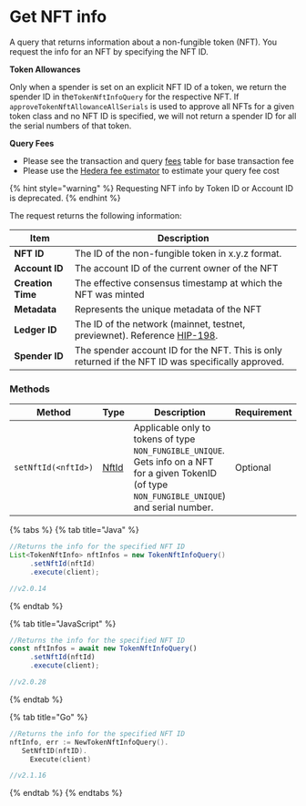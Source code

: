 # Get NFT info

A query that returns information about a non-fungible token (NFT). You request the info for an NFT by specifying the NFT ID.

**Token Allowances**

Only when a spender is set on an explicit NFT ID of a token, we return the spender ID in the`TokenNftInfoQuery` for the respective NFT. If `approveTokenNftAllowanceAllSerials` is used to approve all NFTs for a given token class and no NFT ID is specified, we will not return a spender ID for all the serial numbers of that token.

**Query Fees**

* Please see the transaction and query [fees](../../../networks/mainnet/fees/#transaction-and-query-fees) table for base transaction fee
* Please use the [Hedera fee estimator](https://hedera.com/fees) to estimate your query fee cost

{% hint style="warning" %}
Requesting NFT info by Token ID or Account ID is deprecated.
{% endhint %}

The request returns the following information:

| Item              | Description                                                                                                     |
| ----------------- | --------------------------------------------------------------------------------------------------------------- |
| **NFT ID**        | The ID of the non-fungible token in x.y.z format.                                                               |
| **Account ID**    | The account ID of the current owner of the NFT                                                                  |
| **Creation Time** | The effective consensus timestamp at which the NFT was minted                                                   |
| **Metadata**      | Represents the unique metadata of the NFT                                                                       |
| **Ledger ID**     | The ID of the network (mainnet, testnet, previewnet). Reference [HIP-198](https://hips.hedera.com/hip/hip-198). |
| **Spender ID**    | The spender account ID for the NFT. This is only returned if the NFT ID was specifically approved.              |

### Methods

| Method              | Type               | Description                                                                                                                                        | Requirement |
| ------------------- | ------------------ | -------------------------------------------------------------------------------------------------------------------------------------------------- | ----------- |
| `setNftId(<nftId>)` | [NftId](nft-id.md) | Applicable only to tokens of type `NON_FUNGIBLE_UNIQUE`. Gets info on a NFT for a given TokenID (of type `NON_FUNGIBLE_UNIQUE`) and serial number. | Optional    |

{% tabs %}
{% tab title="Java" %}
```java
//Returns the info for the specified NFT ID
List<TokenNftInfo> nftInfos = new TokenNftInfoQuery()
     .setNftId(nftId)
     .execute(client);

//v2.0.14
```
{% endtab %}

{% tab title="JavaScript" %}
```javascript
//Returns the info for the specified NFT ID
const nftInfos = await new TokenNftInfoQuery()
     .setNftId(nftId)
     .execute(client);

//v2.0.28
```
{% endtab %}

{% tab title="Go" %}
```go
//Returns the info for the specified NFT ID
nftInfo, err := NewTokenNftInfoQuery().
   SetNftID(nftID).
	 Execute(client)

//v2.1.16
```
{% endtab %}
{% endtabs %}
